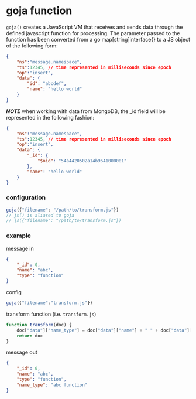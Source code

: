 # goja function

`goja()` creates a JavaScript VM that receives and sends data through the defined javascript function for processing. The parameter passed to the function has been converted from a go map[string]interface{} to a JS object of the following form:

```JSON
{
    "ns":"message.namespace",
    "ts":12345, // time represented in milliseconds since epoch
    "op":"insert",
    "data": {
        "id": "abcdef",
        "name": "hello world"
    }
}
```

***NOTE*** when working with data from MongoDB, the _id field will be represented in the following fashion:

```JSON
{
    "ns":"message.namespace",
    "ts":12345, // time represented in milliseconds since epoch
    "op":"insert",
    "data": {
        "_id": {
            "$oid": "54a4420502a14b9641000001"
        },
        "name": "hello world"
    }
}
```

### configuration

```javascript
goja({"filename": "/path/to/transform.js"})
// js() is aliased to goja
// js({"filename": "/path/to/transform.js"})
```

### example

message in
```JSON
{
    "_id": 0,
    "name": "abc",
    "type": "function"
}
```

config
```javascript
goja({"filename":"transform.js"})
```

transform function (i.e. `transform.js`)
```javascript
function transform(doc) {
    doc["data"]["name_type"] = doc["data"]["name"] + " " + doc["data"]["type"];
    return doc
}
```

message out
```JSON
{
    "_id": 0,
    "name": "abc",
    "type": "function",
    "name_type": "abc function"
}
```